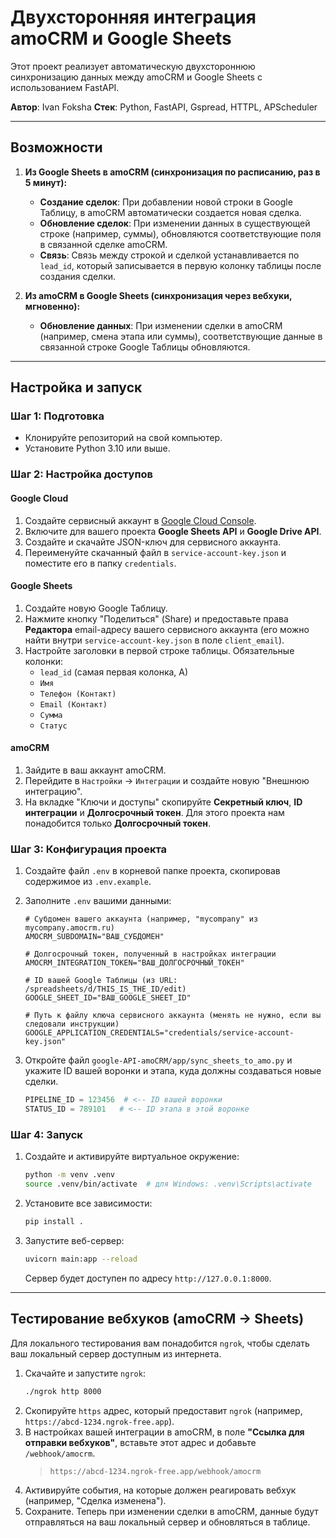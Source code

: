 # Двухсторонняя интеграция amoCRM и Google Sheets

Этот проект реализует автоматическую двухстороннюю синхронизацию данных между amoCRM и Google Sheets с использованием FastAPI.

**Автор**: Ivan Foksha
**Стек**: Python, FastAPI, Gspread, HTTPL, APScheduler

---

## Возможности

1.  **Из Google Sheets в amoCRM (синхронизация по расписанию, раз в 5 минут):**

    - **Создание сделок**: При добавлении новой строки в Google Таблицу, в amoCRM автоматически создается новая сделка.
    - **Обновление сделок**: При изменении данных в существующей строке (например, суммы), обновляются соответствующие поля в связанной сделке amoCRM.
    - **Связь**: Связь между строкой и сделкой устанавливается по `lead_id`, который записывается в первую колонку таблицы после создания сделки.

2.  **Из amoCRM в Google Sheets (синхронизация через вебхуки, мгновенно):**
    - **Обновление данных**: При изменении сделки в amoCRM (например, смена этапа или суммы), соответствующие данные в связанной строке Google Таблицы обновляются.

---

## Настройка и запуск

### Шаг 1: Подготовка

- Клонируйте репозиторий на свой компьютер.
- Установите Python 3.10 или выше.

### Шаг 2: Настройка доступов

#### Google Cloud

1.  Создайте сервисный аккаунт в [Google Cloud Console](https://console.cloud.google.com/).
2.  Включите для вашего проекта **Google Sheets API** и **Google Drive API**.
3.  Создайте и скачайте JSON-ключ для сервисного аккаунта.
4.  Переименуйте скачанный файл в `service-account-key.json` и поместите его в папку `credentials`.

#### Google Sheets

1.  Создайте новую Google Таблицу.
2.  Нажмите кнопку "Поделиться" (Share) и предоставьте права **Редактора** email-адресу вашего сервисного аккаунта (его можно найти внутри `service-account-key.json` в поле `client_email`).
3.  Настройте заголовки в первой строке таблицы. Обязательные колонки:
    - `lead_id` (самая первая колонка, A)
    - `Имя`
    - `Телефон (Контакт)`
    - `Email (Контакт)`
    - `Сумма`
    - `Статус`

#### amoCRM

1.  Зайдите в ваш аккаунт amoCRM.
2.  Перейдите в `Настройки` -> `Интеграции` и создайте новую "Внешнюю интеграцию".
3.  На вкладке "Ключи и доступы" скопируйте **Секретный ключ**, **ID интеграции** и **Долгосрочный токен**. Для этого проекта нам понадобится только **Долгосрочный токен**.

### Шаг 3: Конфигурация проекта

1.  Создайте файл `.env` в корневой папке проекта, скопировав содержимое из `.env.example`.
2.  Заполните `.env` вашими данными:

    ```dotenv
    # Субдомен вашего аккаунта (например, "mycompany" из mycompany.amocrm.ru)
    AMOCRM_SUBDOMAIN="ВАШ_СУБДОМЕН"

    # Долгосрочный токен, полученный в настройках интеграции
    AMOCRM_INTEGRATION_TOKEN="ВАШ_ДОЛГОСРОЧНЫЙ_ТОКЕН"

    # ID вашей Google Таблицы (из URL: /spreadsheets/d/THIS_IS_THE_ID/edit)
    GOOGLE_SHEET_ID="ВАШ_GOOGLE_SHEET_ID"

    # Путь к файлу ключа сервисного аккаунта (менять не нужно, если вы следовали инструкции)
    GOOGLE_APPLICATION_CREDENTIALS="credentials/service-account-key.json"
    ```

3.  Откройте файл `google-API-amoCRM/app/sync_sheets_to_amo.py` и укажите ID вашей воронки и этапа, куда должны создаваться новые сделки.
    ```python
    PIPELINE_ID = 123456  # <-- ID вашей воронки
    STATUS_ID = 789101   # <-- ID этапа в этой воронке
    ```

### Шаг 4: Запуск

1.  Создайте и активируйте виртуальное окружение:
    ```bash
    python -m venv .venv
    source .venv/bin/activate  # для Windows: .venv\Scripts\activate
    ```
2.  Установите все зависимости:
    ```bash
    pip install .
    ```
3.  Запустите веб-сервер:
    ```bash
    uvicorn main:app --reload
    ```
    Сервер будет доступен по адресу `http://127.0.0.1:8000`.

---

## Тестирование вебхуков (amoCRM -> Sheets)

Для локального тестирования вам понадобится `ngrok`, чтобы сделать ваш локальный сервер доступным из интернета.

1.  Скачайте и запустите `ngrok`:
    ```bash
    ./ngrok http 8000
    ```
2.  Скопируйте `https` адрес, который предоставит `ngrok` (например, `https://abcd-1234.ngrok-free.app`).
3.  В настройках вашей интеграции в amoCRM, в поле **"Ссылка для отправки вебхуков"**, вставьте этот адрес и добавьте `/webhook/amocrm`.
    > `https://abcd-1234.ngrok-free.app/webhook/amocrm`
4.  Активируйте события, на которые должен реагировать вебхук (например, "Сделка изменена").
5.  Сохраните. Теперь при изменении сделки в amoCRM, данные будут отправляться на ваш локальный сервер и обновляться в таблице.
